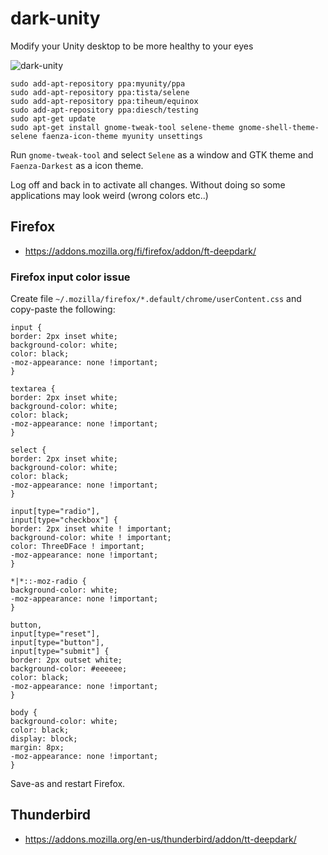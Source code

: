 dark-unity
==========

Modify your Unity desktop to be more healthy to your eyes

<img src="https://raw.github.com/enyone/dark-unity/master/unity-dark.png" alt="dark-unity" />

```
sudo add-apt-repository ppa:myunity/ppa
sudo add-apt-repository ppa:tista/selene
sudo add-apt-repository ppa:tiheum/equinox
sudo add-apt-repository ppa:diesch/testing
sudo apt-get update
sudo apt-get install gnome-tweak-tool selene-theme gnome-shell-theme-selene faenza-icon-theme myunity unsettings
```
Run `gnome-tweak-tool` and select `Selene` as a window and GTK theme and `Faenza-Darkest` as a icon theme.

Log off and back in to activate all changes. Without doing so some applications may look weird (wrong colors etc..)

## Firefox
* https://addons.mozilla.org/fi/firefox/addon/ft-deepdark/

### Firefox input color issue

Create file `~/.mozilla/firefox/*.default/chrome/userContent.css` and copy-paste the following:

```
input {
border: 2px inset white;
background-color: white;
color: black;
-moz-appearance: none !important;
}

textarea {
border: 2px inset white;
background-color: white;
color: black;
-moz-appearance: none !important;
}

select {
border: 2px inset white;
background-color: white;
color: black;
-moz-appearance: none !important;
}

input[type="radio"],
input[type="checkbox"] {
border: 2px inset white ! important;
background-color: white ! important;
color: ThreeDFace ! important;
-moz-appearance: none !important;
}

*|*::-moz-radio {
background-color: white;
-moz-appearance: none !important;
}

button,
input[type="reset"],
input[type="button"],
input[type="submit"] {
border: 2px outset white;
background-color: #eeeeee;
color: black;
-moz-appearance: none !important;
}

body {
background-color: white;
color: black;
display: block;
margin: 8px;
-moz-appearance: none !important;
}
```

Save-as and restart Firefox.


## Thunderbird
* https://addons.mozilla.org/en-us/thunderbird/addon/tt-deepdark/
